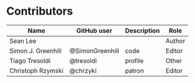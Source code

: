 # Contributors

Name               | GitHub user     | Description | Role
---                | ---             | ---         | ---
Sean Lee           |                 |             | Author
Simon J. Greenhill | @SimonGreenhill | code        | Editor
Tiago Tresoldi     | @tresoldi       | profile     | Other
Christoph Rzymski  | @chrzyki        | patron      | Editor
